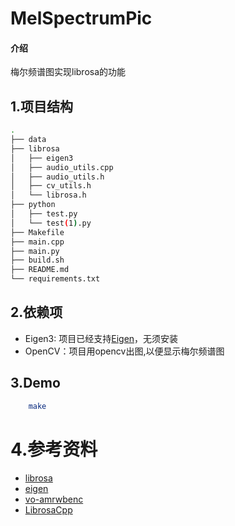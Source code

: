 # MelSpectrumPic

#### 介绍
梅尔频谱图实现librosa的功能

## 1.项目结构

```bash
.
├── data
├── librosa
│   ├── eigen3
│   ├── audio_utils.cpp
│   ├── audio_utils.h
│   ├── cv_utils.h
│   └── librosa.h
├── python
│   ├── test.py
│   └── test(1).py
├── Makefile
├── main.cpp
├── main.py
├── build.sh
├── README.md
└── requirements.txt
```

## 2.依赖项

- Eigen3: 项目已经支持[Eigen](librosa/eigen3)，无须安装
- OpenCV：项目用opencv出图,以便显示梅尔频谱图

## 3.Demo

```bash
    make
```

# 4.参考资料

- [librosa](https://github.com/librosa/librosa)
- [eigen](https://gitlab.com/libeigen/eigen)
- [vo-amrwbenc](https://github.com/mstorsjo/vo-amrwbenc/blob/master/wavreader.h)
- [LibrosaCpp](https://github.com/ewan-xu/LibrosaCpp)

